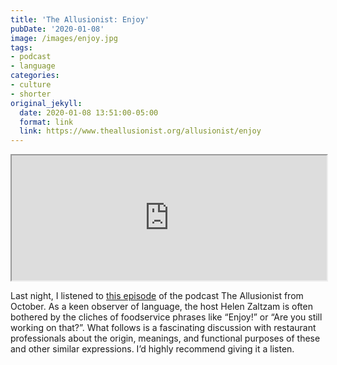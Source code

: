```yaml
---
title: 'The Allusionist: Enjoy'
pubDate: '2020-01-08'
image: /images/enjoy.jpg
tags:
- podcast
- language
categories:
- culture
- shorter
original_jekyll:
  date: 2020-01-08 13:51:00-05:00
  format: link
  link: https://www.theallusionist.org/allusionist/enjoy
---
```


<iframe loading="lazy" title="The Allusionist: Enjoy" scrolling="no" src="https://play.prx.org/e?uf=http:%2F%2Ffeeds.theallusionist.org%2FAllusionist&ge=prx_195_12c20bab-7dc1-4891-ab88-3db135d4e9ad&wmode=opaque" height="200" width="100%"></iframe>

Last night, I listened to [this episode](https://www.theallusionist.org/allusionist/enjoy) of the podcast The Allusionist from October. As a keen observer of language, the host Helen Zaltzam is often bothered by the cliches of foodservice phrases like “Enjoy!” or “Are you still working on that?”. What follows is a fascinating discussion with restaurant professionals about the origin, meanings, and functional purposes of these and other similar expressions. I’d highly recommend giving it a listen.

